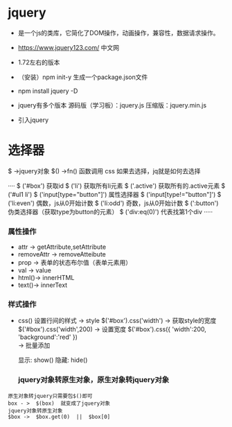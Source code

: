 # jquery
- 是一个js的类库，它简化了DOM操作，动画操作，兼容性，数据请求操作。

- https://www.jquery123.com/ 中文网

- 1.72左右的版本

- （安装）npm init-y 生成一个package.json文件

- npm install jquery -D

- jquery有多个版本
源码版（学习板）：jquery.js
压缩版：jquery.min.js

- 引入jquery<script src="./node_modules/jquery/dist/jquery.min.js"></script>

# 选择器
$ ->jquery对象
$() ->fn() 函数调用
css 如果去选择，jq就是如何去选择

····
$  ('#box')  获取id
$  ('li')  获取所有li元素
$  ('.active') 获取所有的.active元素
$  ('#ul1 li')
$  ('input[type="button"]')  属性选择器
$  ('input[type!="button"]')
$  ('li:even')   偶数，js从0开始计数
$  ('li:odd')   奇数，js从0开始计数
$  (':button')  伪类选择器（获取type为button的元素）
$  ('div:eq(0)')  代表找第1个div
·····
### 属性操作
- attr -> getAttribute,setAttribute
- removeAttr -> removeAtteibute
- prop -> 表单的状态布尔值（表单元素用）
- val -> value
- html()->  innerHTML
- text()->  innerText

### 样式操作
 - css()   设置行间的样式 -> style
    $('#box').css('width')   -> 获取style的宽度
    $('#box').css('width',200) -> 设置宽度
    $('#box').css({
        'width':200,
        'background':'red'
    })      
    -> 批量添加

    显示:  show()
    隐藏:  hide()
    ### jquery对象转原生对象，原生对象转jquery对象
```
原生对象转jquery只需要包$()即可
box - >  $(box)  就变成了jquery对象
jquery对象转原生对象
$box ->  $box.get(0)  ||  $box[0]           
```